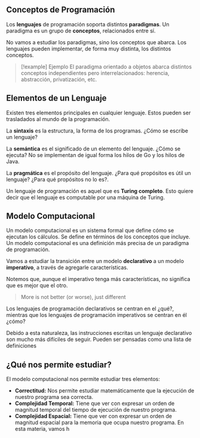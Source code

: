## Conceptos de Programación

Los **lenguajes** de programación soporta distintos **paradigmas**. Un paradigma es un grupo de **conceptos**, relacionados entre sí.

No vamos a estudiar los paradigmas, sino los conceptos que abarca. Los lenguajes pueden implementar, de forma muy distinta, los distintos conceptos.

> [!example] Ejemplo
> El paradigma orientado a objetos abarca distintos conceptos independientes pero interrelacionados: herencia, abstracción, privatización, etc.

## Elementos de un Lenguaje

Existen tres elementos principales en cualquier lenguaje. Estos pueden ser trasladados al mundo de la programación.

La **sintaxis** es la estructura, la forma de los programas. ¿Cómo se escribe un lenguaje?

La **semántica** es el significado de un elemento del lenguaje. ¿Cómo se ejecuta? No se implementan de igual forma los hilos de Go y los hilos de Java.

La **pragmática** es el propósito del lenguaje. ¿Para qué propósitos es útil un lenguaje? ¿Para qué propósitos no lo es?.

Un lenguaje de programación es aquel que es **Turing completo**. Esto quiere decir que el lenguaje es computable por una máquina de Turing.

## Modelo Computacional

Un modelo computacional es un sistema formal que define cómo se ejecutan los cálculos. Se define en términos de los conceptos que incluye. Un modelo computacional es una definición más precisa de un paradigma de programación.

Vamos a estudiar la transición entre un modelo **declarativo** a un modelo **imperativo**, a través de agregarle características.

Notemos que, aunque el imperativo tenga más características, no significa que es mejor que el otro.

> More is not better (or worse), just different

Los lenguajes de programación declarativos se centran en el ¿qué?, mientras que los lenguajes de programación imperativos se centran en él ¿cómo?

Debido a esta naturaleza, las instrucciones escritas un lenguaje declarativo son mucho más difíciles de seguir. Pueden ser pensadas como una lista de definiciones

## ¿Qué nos permite estudiar?

El modelo computacional nos permite estudiar tres elementos:

- **Correctitud:** Nos permite estudiar matemáticamente que la ejecución de nuestro programa sea correcta.
- **Complejidad Temporal:** Tiene que ver con expresar un orden de magnitud temporal del tiempo de ejecución de nuestro programa.
- **Complejidad Espacial:** Tiene que ver con expresar un orden de magnitud espacial para la memoria que ocupa nuestro programa. En esta materia, vamos h
